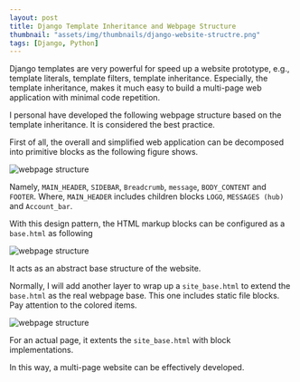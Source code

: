```yaml
---
layout: post
title: Django Template Inheritance and Webpage Structure
thumbnail: "assets/img/thumbnails/django-website-structre.png"
tags: [Django, Python]
---
```


Django templates are very powerful for speed up a website prototype, e.g., template literals, template filters, template inheritance. Especially, the template inheritance, makes it much easy to build a multi-page web application with minimal code repetition.

I personal have developed the following webpage structure based on the template inheritance. It is considered the best practice.

First of all, the overall and simplified web application can be decomposed into primitive blocks as the following figure shows.

![webpage structure](../../../assets/img/thumbnails/django-website-structre.png)

Namely, `MAIN_HEADER`, `SIDEBAR`, `Breadcrumb`, `message`, `BODY_CONTENT` and `FOOTER`. Where, `MAIN_HEADER` includes children blocks `LOGO`, `MESSAGES (hub)` and `Account_bar`.

With this design pattern, the HTML markup blocks can be configured as a `base.html` as following

![webpage structure](../../../assets/img/thumbnails/template-inheritance.png)

It acts as an abstract base structure of the website.

Normally, I will add another layer to wrap up a `site_base.html` to extend the `base.html` as the real webpage base. This one includes static file blocks. Pay attention to the colored items.

![webpage structure](../../../assets/img/thumbnails/site-base.png)

For an actual page, it extents the `site_base.html` with block implementations.

In this way, a multi-page website can be effectively developed.
